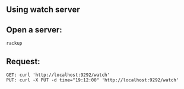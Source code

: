## Using watch server

Open a server:
------------
    rackup

Request:
------------
    GET: curl 'http://localhost:9292/watch'
    PUT: curl -X PUT -d time="19:12:00" 'http://localhost:9292/watch'

